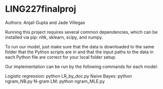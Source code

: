 # LING227finalproj

Authors: Anjali Gupta and Jade Villegas

Running this project requires several common dependencies, which can be installed via pip: nltk, sklearn, scipy, and numpy.

To run our model, just make sure that the data is downloaded to the same folder that the Python scripts are in and that the input paths to the data in each Python file are correct for your local folder setup.

Our implementation can be run by the following commands for each model:

Logistic regression: python LR_by_doc.py
Naive Bayes: python ngram_NB.py
N-gram LM: python ngram_MLE.py